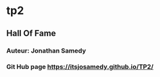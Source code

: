 # tp2 
## Hall Of Fame
### Auteur: Jonathan Samedy
### Git Hub page  https://itsjosamedy.github.io/TP2/